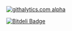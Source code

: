 
[![githalytics.com alpha](https://cruel-carlota.pagodabox.com/2c28f5d28536f49451b97561ff0af714 "githalytics.com")](http://githalytics.com/devforcemarketing/test3)


[![Bitdeli Badge](https://d2weczhvl823v0.cloudfront.net/devforcemarketing/test3/trend.png)](https://bitdeli.com/free "Bitdeli Badge")

